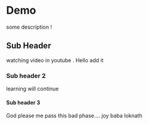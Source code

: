 # Demo

some description !

## Sub Header

watching video in youtube .
Hello add it

### Sub header 2

learning will continue

#### Sub header 3

God please me pass this bad phase....
joy baba loknath
